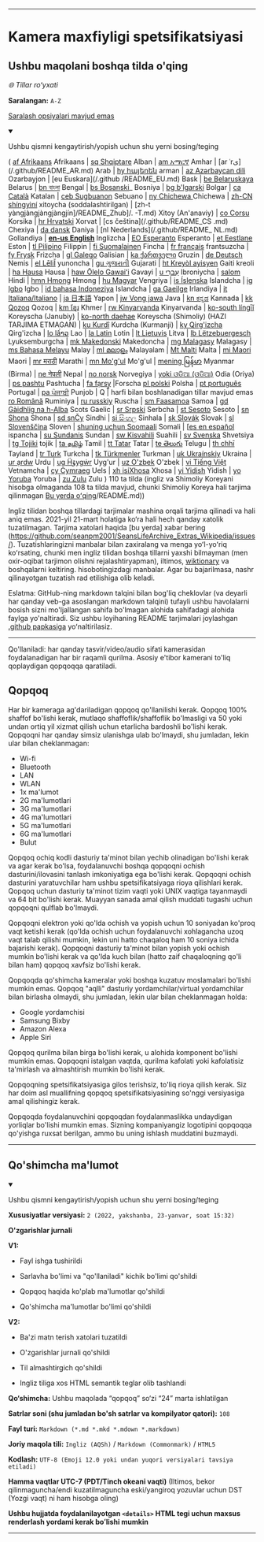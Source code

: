 
***

# Kamera maxfiyligi spetsifikatsiyasi

## Ushbu maqolani boshqa tilda o'qing

_🌐 Tillar roʻyxati_

**Saralangan:** `A-Z`

[Saralash opsiyalari mavjud emas](https://github.com/seanpm2001/Camera-privacy-specification/)

<details open><summary><p>Ushbu qismni kengaytirish/yopish uchun shu yerni bosing/teging</p></summary>

( [af Afrikaans](/.github/README_AF.md) Afrikaans | [sq Shqiptare](/.github/README_SQ.md) Alban | [am አማርኛ](/.github/README_AM.md) Amhar | [ar ʿrى] (/.github/README_AR.md) Arab | [hy հայերեն](/.github/README_HY.md) arman | [az Azərbaycan dili](/.github/README_AZ.md) Ozarbayjon | [eu Euskara](/.github /README_EU.md) Bask | [be Belaruskaya](/.github/README_BE.md) Belarus | [bn বাংলা](/.github/README_BN.md) Bengal | [bs Bosanski](/.github/README_BS)_ Bosniya | [bg b'lgarski](/.github/README_BG.md) Bolgar | [ca Català](/.github/README_CA.md) Katalan | [ceb Sugbuanon](/.github/README_CEB.md) Sebuano | [ny Chichewa ](/.github/README_NY.md) Chichewa | [zh-CN shíngyìní](/.github/README_ZH-CN.md) xitoycha (soddalashtirilgan) | [zh-t yàngjàngjàngjàngjín]/README_Zhub]/. -T.md) Xitoy (An'anaviy) | [co Corsu](/.github/README_CO.md) Korsika | [hr Hrvatski](/.github/README_HR.md) Xorvat | [cs čeština](/.github/README_CS .md) Chexiya | [da dansk](README_DA.md) Daniya | [nl Nederlands](/.github/README_ NL.md) Gollandiya | [**en-us English**](/.github/README.md) Inglizcha | [EO Esperanto](/.github/README_EO.md) Esperanto | [et Eestlane](/.github/README_ET.md) Eston | [tl Pilipino](/.github/README_TL.md) Filippin | [fi Suomalainen](/.github/README_FI.md) Fincha | [fr français](/.github/README_FR.md) frantsuzcha | [fy Frysk](/.github/README_FY.md) Frizcha | [gl Galego](/.github/README_GL.md) Galisian | [ka ქართველი](/.github/README_KA) Gruzin | [de Deutsch](/.github/README_DE.md) Nemis | [el LēliĬ](/.github/README_EL.md) yunoncha | [gu ગુજરાતી](/.github/README_GU.md) Gujarati | [ht Kreyòl ayisyen](/.github/README_HT.md) Gaiti kreoli | [ha Hausa](/.github/README_HA.md) Hausa | [haw Ōlelo Gawaiʻi](/.github/README_HAW.md) Gavayi | [u עִברִי](/.github/README_HE.md) Ibroniycha | [salom](/.github/README_HI.md) Hindi | [hmn Hmong](/.github/README_HMN.md) Hmong | [hu Magyar](/.github/README_HU.md) Vengriya | [is Íslenska](/.github/README_IS.md) Islandcha | [ig Igbo](/.github/README_IG.md) Igbo | [id bahasa Indoneziya](/.github/README_ID.md) Islandcha | [ga Gaeilge](/.github/README_GA.md) Irlandiya | [it Italiana/Italiano](/.github/README_IT.md) | [ja 日本語](/.github/README_JA.md) Yapon | [jw Vong jawa](/.github/README_JW.md) Java | [kn ಕನ್ನಡ](/.github/README_KN.md) Kannada | [kk Qozoq](/.github/README_KK.md) Qozoq | [km ខ្មែរ](/.github/README_KM.md) Khmer | [rw Kinyarvanda](/.github/README_RW.md) Kinyarvanda | [ko-south língīǐ](/.github/README_KO_SOUTH.md) Koreyscha (Janubiy) | [ko-north daehae](README_KO_NORTH.md) Koreyscha (Shimoliy) (HAZI TARJIMA ETMAGAN) | [ku Kurdî](/.github/README_KU.md) Kurdcha (Kurmanji) | [ky Qirg'izcha](/.github/README_KY.md) Qirg'izcha | [lo lấາວ](/.github/README_LO.md) Lao | [la Latin](/.github/README_LA.md) Lotin | [lt Lietuvis](/.github/README_LT.md) Litva | [lb Lëtzebuergesch](/.github/README_LB.md) Lyuksemburgcha | [mk Makedonski](/.github/README_MK.md) Makedoncha | [mg Malagasy](/.github/README_MG.md) Malagasy | [ms Bahasa Melayu](/.github/README_MS.md) Malay | [ml മലാളം](/.github/README_ML.md) Malayalam | [Mt Malti](/.github/README_MT.md) Malta | [mi Maori](/.github/README_MI.md) Maori | [mr मराठी](/.github/README_MR.md) Marathi | [mn Mo'g'ul](/.github/README_MN.md) Mo'g'ul | [mening မြန်မာ](/.github/README_MY.md) Myanmar (Birma) | [ne नेपली](/.github/README_NE.md) Nepal | [no norsk](/.github/README_NO.md) Norvegiya | [yoki ଓଡିଆ (ଓଡିଆ)](/.github/README_OR.md) Odia (Oriya) | [ps pashtu](/.github/README_PS.md) Pashtucha | [fa fạrsy̰](/.github/README_FA.md) |Forscha [pl polski](/.github/README_PL.md) Polsha | [pt português](/.github/README_PT.md) Portugal | [pa ਪੰਜਾਬੀ](/.github/README_PA.md) Punjob | Q | harfi bilan boshlanadigan tillar mavjud emas [ro Română](/.github/README_RO.md) Ruminiya | [ru russkiy](/.github/README_RU.md) Ruscha | [sm Faasamoa](/.github/README_SM.md) Samoa | [gd Gàidhlig na h-Alba](/.github/README_GD.md) Scots Gaelic | [sr Srpski](/.github/README_SR.md) Serbcha | [st Sesoto](/.github/README_ST.md) Sesoto | [sn Shona](/.github/README_SN.md) Shona | [sd snČy](/.github/README_SD.md) Sindhi | [si සිංහල](/.github/README_SI.md) Sinhala | [sk Slovák](/.github/README_SK.md) Slovak | [sl Slovenščina](/.github/README_SL.md) Sloven | [shuning uchun Soomaali](/.github/README_SO.md) Somali | [[es en español](/.github/README_ES.md) ispancha | [su Sundanis](/.github/README_SU.md) Sundan | [sw Kisvahili](/.github/README_SW.md) Suahili | [sv Svenska](/.github/README_SV.md) Shvetsiya | [tg Tojiki](/.github/README_TG.md) tojik | [ta தமிழ்](/.github/README_TA.md) Tamil | [tt Tatar](/.github/README_TT.md) Tatar | [te తెలుగు](/.github/README_TE.md) Telugu | [th chhī](/.github/README_TH.md) Tayland | [tr Turk](/.github/README_TR.md) Turkcha | [tk Türkmenler](/.github/README_TK.md) Turkman | [uk Ukraínskiy](/.github/README_UK.md) Ukraina | [ur ạrdw](/.github/README_UR.md) Urdu | [ug Ḧۇygẇr](/.github/README_UG.md) Uyg'ur | [uz O'zbek](/.github/README_UZ.md) O'zbek | [vi Tiếng Việt](/.github/README_VI.md) Vetnamcha | [cy Cymraeg](/.github/README_CY.md) Uels | [xh isiXhosa](/.github/README_XH.md) Xhosa | [yi Yidish](/.github/README_YI.md) Yidish | [yo Yoruba](/.github/README_YO.md) Yoruba | [zu Zulu](/.github/README_ZU.md) Zulu ) 110 ta tilda (ingliz va Shimoliy Koreyani hisobga olmaganda 108 ta tilda mavjud, chunki Shimoliy Koreya hali tarjima qilinmagan [Bu yerda oʻqing](/OldVersions/Koreya(Shimoliy) )/README.md))

Ingliz tilidan boshqa tillardagi tarjimalar mashina orqali tarjima qilinadi va hali aniq emas. 2021-yil 21-mart holatiga ko‘ra hali hech qanday xatolik tuzatilmagan. Tarjima xatolari haqida [bu yerda] xabar bering (https://github.com/seanpm2001/SeansLifeArchive_Extras_Wikipedia/issues/). Tuzatishlaringizni manbalar bilan zaxiralang va menga yoʻl-yoʻriq koʻrsating, chunki men ingliz tilidan boshqa tillarni yaxshi bilmayman (men oxir-oqibat tarjimon olishni rejalashtiryapman), iltimos, [wiktionary](https://en.wiktionary.org) va boshqalarni keltiring. hisobotingizdagi manbalar. Agar bu bajarilmasa, nashr qilinayotgan tuzatish rad etilishiga olib keladi.

Eslatma: GitHub-ning markdown talqini bilan bog'liq cheklovlar (va deyarli har qanday veb-ga asoslangan markdown talqini) tufayli ushbu havolalarni bosish sizni mo'ljallangan sahifa bo'lmagan alohida sahifadagi alohida faylga yo'naltiradi. Siz ushbu loyihaning README tarjimalari joylashgan [.github papkasiga](/.github/) yoʻnaltirilasiz.

</details>

---

Qo'llaniladi: har qanday tasvir/video/audio sifati kamerasidan foydalanadigan har bir raqamli qurilma. Asosiy e'tibor kamerani to'liq qoplaydigan qopqoqqa qaratiladi.

## Qopqoq

Har bir kameraga ag'dariladigan qopqoq qo'llanilishi kerak. Qopqoq 100% shaffof bo'lishi kerak, mutlaqo shaffoflik/shaffoflik bo'lmasligi va 50 yoki undan ortiq yil xizmat qilish uchun etarlicha bardoshli bo'lishi kerak. Qopqoqni har qanday simsiz ulanishga ulab bo'lmaydi, shu jumladan, lekin ular bilan cheklanmagan:

- Wi-fi
- Bluetooth
- LAN
- WLAN
- 1x ma'lumot
- 2G ma'lumotlari
- 3G ma'lumotlari
- 4G ma'lumotlari
- 5G ma'lumotlari
- 6G ma'lumotlari
- Bulut

Qopqoq ochiq kodli dasturiy ta'minot bilan yechib olinadigan bo'lishi kerak va agar kerak bo'lsa, foydalanuvchi boshqa qopqoqni ochish dasturini/ilovasini tanlash imkoniyatiga ega bo'lishi kerak. Qopqoqni ochish dasturini yaratuvchilar ham ushbu spetsifikatsiyaga rioya qilishlari kerak. Qopqoq uchun dasturiy ta'minot tizim vaqti yoki UNIX vaqtiga tayanmaydi va 64 bit bo'lishi kerak. Muayyan sanada amal qilish muddati tugashi uchun qopqoqni qulflab bo'lmaydi.

Qopqoqni elektron yoki qo'lda ochish va yopish uchun 10 soniyadan ko'proq vaqt ketishi kerak (qo'lda ochish uchun foydalanuvchi xohlagancha uzoq vaqt talab qilishi mumkin, lekin uni hatto chaqaloq ham 10 soniya ichida bajarishi kerak). Qopqoqni dasturiy ta'minot bilan yopish yoki ochish mumkin bo'lishi kerak va qo'lda kuch bilan (hatto zaif chaqaloqning qo'li bilan ham) qopqoq xavfsiz bo'lishi kerak.

Qopqoqda qo'shimcha kameralar yoki boshqa kuzatuv moslamalari bo'lishi mumkin emas. Qopqoq "aqlli" dasturiy yordamchilar/virtual yordamchilar bilan birlasha olmaydi, shu jumladan, lekin ular bilan cheklanmagan holda:

* Google yordamchisi
* Samsung Bixby
* Amazon Alexa
* Apple Siri

Qopqoq qurilma bilan birga bo'lishi kerak, u alohida komponent bo'lishi mumkin emas. Qopqoqni istalgan vaqtda, qurilma kafolati yoki kafolatisiz ta'mirlash va almashtirish mumkin bo'lishi kerak.

Qopqoqning spetsifikatsiyasiga gilos terishsiz, to'liq rioya qilish kerak. Siz har doim asl muallifning qopqoq spetsifikatsiyasining so'nggi versiyasiga amal qilishingiz kerak.

Qopqoqda foydalanuvchini qopqoqdan foydalanmaslikka undaydigan yorliqlar bo'lishi mumkin emas. Sizning kompaniyangiz logotipini qopqoqqa qo'yishga ruxsat berilgan, ammo bu uning ishlash muddatini buzmaydi.

***

## Qo'shimcha ma'lumot

<details open><summary><p>Ushbu qismni kengaytirish/yopish uchun shu yerni bosing/teging</p></summary>

**Xususiyatlar versiyasi:** `2 (2022, yakshanba, 23-yanvar, soat 15:32)`

**O'zgarishlar jurnali**

**V1:**

- Fayl ishga tushirildi

- Sarlavha bo'limi va "qo'llaniladi" kichik bo'limi qo'shildi

- Qopqoq haqida ko'plab ma'lumotlar qo'shildi

- Qo'shimcha ma'lumotlar bo'limi qo'shildi

**V2:**

- Ba'zi matn terish xatolari tuzatildi

- O'zgarishlar jurnali qo'shildi

- Til almashtirgich qo'shildi

- Ingliz tiliga xos HTML semantik teglar olib tashlandi

**Qo‘shimcha:** Ushbu maqolada “qopqoq” so‘zi “24” marta ishlatilgan

**Satrlar soni (shu jumladan bo'sh satrlar va kompilyator qatori):** `108`

**Fayl turi:** `Markdown (*.md *.mkd *.mdown *.markdown)`

**Joriy maqola tili:** `Ingliz (AQSh)` / `Markdown (Commonmark)` / `HTML5`

**Kodlash:** `UTF-8 (Emoji 12.0 yoki undan yuqori versiyalari tavsiya etiladi)`

**Hamma vaqtlar UTC-7 (PDT/Tinch okeani vaqti)** (Iltimos, bekor qilinmaguncha/endi kuzatilmaguncha eski/yangiroq yozuvlar uchun DST (Yozgi vaqt) ni ham hisobga oling)

**Ushbu hujjatda foydalanilayotgan `<details>` HTML tegi uchun maxsus renderlash yordami kerak boʻlishi mumkin**

</details>

***

